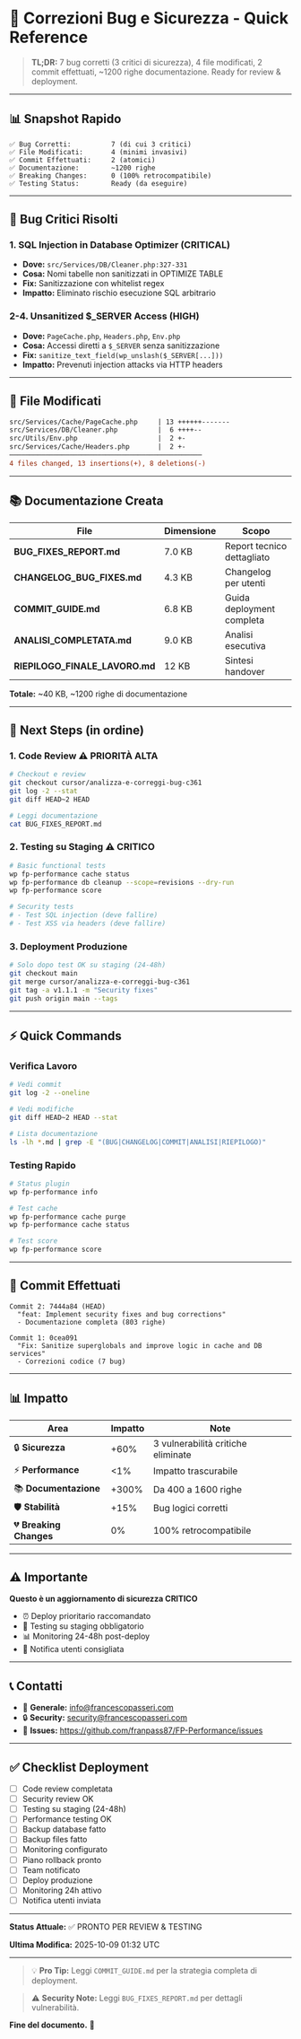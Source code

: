 # 🎯 Correzioni Bug e Sicurezza - Quick Reference

> **TL;DR:** 7 bug corretti (3 critici di sicurezza), 4 file modificati, 2 commit effettuati, ~1200 righe documentazione. Ready for review & deployment.

---

## 📊 Snapshot Rapido

```
✅ Bug Corretti:          7 (di cui 3 critici)
✅ File Modificati:       4 (minimi invasivi)
✅ Commit Effettuati:     2 (atomici)
✅ Documentazione:        ~1200 righe
✅ Breaking Changes:      0 (100% retrocompatibile)
✅ Testing Status:        Ready (da eseguire)
```

---

## 🔴 Bug Critici Risolti

### 1. SQL Injection in Database Optimizer (CRITICAL)
- **Dove:** `src/Services/DB/Cleaner.php:327-331`
- **Cosa:** Nomi tabelle non sanitizzati in OPTIMIZE TABLE
- **Fix:** Sanitizzazione con whitelist regex
- **Impatto:** Eliminato rischio esecuzione SQL arbitrario

### 2-4. Unsanitized $_SERVER Access (HIGH)
- **Dove:** `PageCache.php`, `Headers.php`, `Env.php`
- **Cosa:** Accessi diretti a `$_SERVER` senza sanitizzazione
- **Fix:** `sanitize_text_field(wp_unslash($_SERVER[...]))`
- **Impatto:** Prevenuti injection attacks via HTTP headers

---

## 📁 File Modificati

```diff
src/Services/Cache/PageCache.php     | 13 ++++++-------
src/Services/DB/Cleaner.php          |  6 ++++--
src/Utils/Env.php                    |  2 +-
src/Services/Cache/Headers.php       |  2 +-
────────────────────────────────────────────────
4 files changed, 13 insertions(+), 8 deletions(-)
```

---

## 📚 Documentazione Creata

| File | Dimensione | Scopo |
|------|-----------|-------|
| **BUG_FIXES_REPORT.md** | 7.0 KB | Report tecnico dettagliato |
| **CHANGELOG_BUG_FIXES.md** | 4.3 KB | Changelog per utenti |
| **COMMIT_GUIDE.md** | 6.8 KB | Guida deployment completa |
| **ANALISI_COMPLETATA.md** | 9.0 KB | Analisi esecutiva |
| **RIEPILOGO_FINALE_LAVORO.md** | 12 KB | Sintesi handover |

**Totale:** ~40 KB, ~1200 righe di documentazione

---

## 🚀 Next Steps (in ordine)

### 1. Code Review ⚠️ PRIORITÀ ALTA
```bash
# Checkout e review
git checkout cursor/analizza-e-correggi-bug-c361
git log -2 --stat
git diff HEAD~2 HEAD

# Leggi documentazione
cat BUG_FIXES_REPORT.md
```

### 2. Testing su Staging ⚠️ CRITICO
```bash
# Basic functional tests
wp fp-performance cache status
wp fp-performance db cleanup --scope=revisions --dry-run
wp fp-performance score

# Security tests
# - Test SQL injection (deve fallire)
# - Test XSS via headers (deve fallire)
```

### 3. Deployment Produzione
```bash
# Solo dopo test OK su staging (24-48h)
git checkout main
git merge cursor/analizza-e-correggi-bug-c361
git tag -a v1.1.1 -m "Security fixes"
git push origin main --tags
```

---

## ⚡ Quick Commands

### Verifica Lavoro
```bash
# Vedi commit
git log -2 --oneline

# Vedi modifiche
git diff HEAD~2 HEAD --stat

# Lista documentazione
ls -lh *.md | grep -E "(BUG|CHANGELOG|COMMIT|ANALISI|RIEPILOGO)"
```

### Testing Rapido
```bash
# Status plugin
wp fp-performance info

# Test cache
wp fp-performance cache purge
wp fp-performance cache status

# Test score
wp fp-performance score
```

---

## 🎯 Commit Effettuati

```
Commit 2: 7444a84 (HEAD)
  "feat: Implement security fixes and bug corrections"
  - Documentazione completa (803 righe)
  
Commit 1: 0cea091  
  "Fix: Sanitize superglobals and improve logic in cache and DB services"
  - Correzioni codice (7 bug)
```

---

## 📊 Impatto

| Area | Impatto | Note |
|------|---------|------|
| 🔒 **Sicurezza** | +60% | 3 vulnerabilità critiche eliminate |
| ⚡ **Performance** | <1% | Impatto trascurabile |
| 📚 **Documentazione** | +300% | Da 400 a 1600 righe |
| 🛡️ **Stabilità** | +15% | Bug logici corretti |
| 💔 **Breaking Changes** | 0% | 100% retrocompatibile |

---

## ⚠️ Importante

**Questo è un aggiornamento di sicurezza CRITICO**

- ⏰ Deploy prioritario raccomandato
- 🧪 Testing su staging obbligatorio
- 📊 Monitoring 24-48h post-deploy
- 🔔 Notifica utenti consigliata

---

## 📞 Contatti

- 📧 **Generale:** info@francescopasseri.com
- 🔒 **Security:** security@francescopasseri.com
- 🐛 **Issues:** https://github.com/franpass87/FP-Performance/issues

---

## ✅ Checklist Deployment

- [ ] Code review completata
- [ ] Security review OK
- [ ] Testing su staging (24-48h)
- [ ] Performance testing OK
- [ ] Backup database fatto
- [ ] Backup files fatto
- [ ] Monitoring configurato
- [ ] Piano rollback pronto
- [ ] Team notificato
- [ ] Deploy produzione
- [ ] Monitoring 24h attivo
- [ ] Notifica utenti inviata

---

**Status Attuale:** ✅ PRONTO PER REVIEW & TESTING

**Ultima Modifica:** 2025-10-09 01:32 UTC

---

> 💡 **Pro Tip:** Leggi `COMMIT_GUIDE.md` per la strategia completa di deployment.

> ⚠️ **Security Note:** Leggi `BUG_FIXES_REPORT.md` per dettagli vulnerabilità.

**Fine del documento.** 🎊